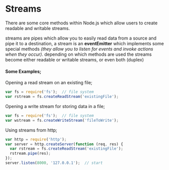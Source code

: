 # Streams

There are some core methods within Node.js which allow users to create readable and writable streams.

streams are pipes which allow you to easily read data from a source and pipe it to a destination, a stream is an **eventEmitter** which implements some special methods _(they allow you to listen for events and invoke actions when they occur)_. depending on which methods are used the streams become either readable or writable streams, or even both (duplex)

#### Some Examples;

Opening a read stream on an existing file;
``` javascript
var fs = require('fs');  // file system
var rstream = fs.createReadStream('existingFile');
```

Opening a write stream for storing data in a file;
```javascript
var fs = require('fs');  // file system
var wstream = fs.createWriteStream('fileToWrite');
```

Using streams from http;
```javascript
var http = require('http');
var server = http.createServer(function (req, res) {
  var rstream = fs.createReadStream('existingFile');
  rstream.pipe(res);
});
server.listen(8000, '127.0.0.1');  // start
```
